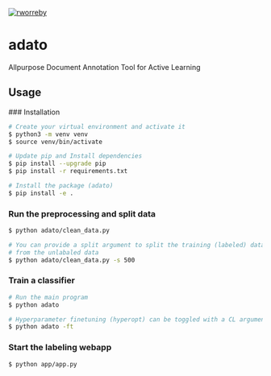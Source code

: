 [![rworreby](https://img.shields.io/circleci/build/github/rworreby/adato/master?token=b6b05407d76bbca4058ee1ce14674cb0e01e72c3)](https://circleci.com/gh/rworreby/adato)
# adato
Allpurpose Document Annotation Tool for Active Learning

## Usage

### Installation

```bash
# Create your virtual environment and activate it
$ python3 -m venv venv
$ source venv/bin/activate

# Update pip and Install dependencies
$ pip install --upgrade pip
$ pip install -r requirements.txt

# Install the package (adato)
$ pip install -e .
```

### Run the preprocessing and split data

```bash
$ python adato/clean_data.py

# You can provide a split argument to split the training (labeled) data
# from the unlabaled data
$ python adato/clean_data.py -s 500
```

### Train a classifier

```bash
# Run the main program
$ python adato

# Hyperparameter finetuning (hyperopt) can be toggled with a CL argument
$ python adato -ft
```

### Start the labeling webapp

```bash
$ python app/app.py
```
